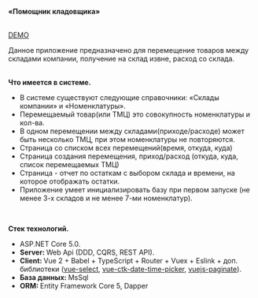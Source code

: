 <b>«Помощник кладовщика»</b><br><br>

<a target="_blank" href="http://sa2.eddcher.ru/">DEMO</a>

Данное приложение предназначено для перемещение товаров между складами компании, получение на склад извне, расход со склада. <br><br>
<p class="card-subtitle mb-1">
  <b>Что имеется в системе.</b>
</p>
<ul>
  <li>В системе существуют следующие справочники: «Склады компании» и «Номенклатуры».</li>
  <li>Перемещаемый товар(или ТМЦ) это совокупность номенклатуры и кол-ва.</li>
  <li>В одном перемещении между складами(приходе/расходе) может быть несколько ТМЦ, при этом номенклатуры не повторяются.</li>
  <li>Страница со списком всех перемещений(время, откуда, куда)</li>
  <li>Страница создания перемещения, приход/расход (откуда, куда, список перемещаемых ТМЦ)</li>
  <li>Страница - отчет по остаткам с выбором склада и времени, на которое отображать остатки.</li>
  <li>Приложение умеет инициализировать базу при первом запуске (не менее 3-х складов и не менее 7-ми номенклатур).</li>
</ul>

<br>

<p class="card-subtitle mb-1">
  <b>Стек технологий.</b>
</p>
<ul>
  <li>ASP.NET Core 5.0.</li>
  <li><b>Server: </b> Web Api (DDD, CQRS, REST API).</li>
  <li><b>Client: </b> Vue 2 + Babel + TypeScript + Router + Vuex + Eslink + доп. библиотеки
    (<a target="_blank" href="https://github.com/sagalbot/vue-select">vue-select</a>, 
    <a target="_blank" href="https://github.com/chronotruck/vue-ctk-date-time-picker">vue-ctk-date-time-picker</a>,
    <a target="_blank" href="https://github.com/lokyoung/vuejs-paginate">vuejs-paginate</a>).
  </li>
  <li><b>База данных: </b> MsSql</li>
  <li><b>ORM: </b> Entity Framework Core 5, Dapper</li>
</ul>
